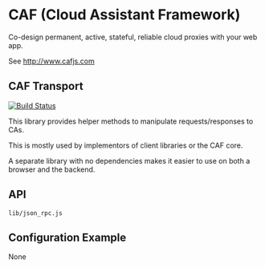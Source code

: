 # CAF (Cloud Assistant Framework)

Co-design permanent, active, stateful, reliable cloud proxies with your web app.

See http://www.cafjs.com 

## CAF Transport
[![Build Status](http://ci.cafjs.com/api/badges/cafjs/caf_transport/status.svg)](http://ci.cafjs.com/cafjs/caf_transport)

This library provides helper methods to manipulate requests/responses to CAs. 

This is mostly used by implementors of client libraries or the CAF core. 

A separate library with no dependencies makes it easier to use on both a browser and the backend. 

## API

    lib/json_rpc.js
 
## Configuration Example

None
